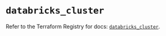 # `databricks_cluster`

Refer to the Terraform Registry for docs: [`databricks_cluster`](https://registry.terraform.io/providers/databricks/databricks/1.48.0/docs/resources/cluster).
